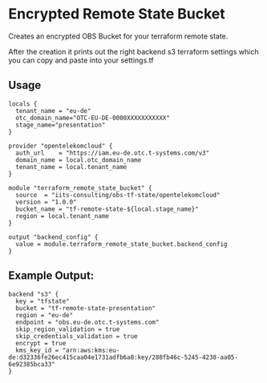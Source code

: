 # Encrypted Remote State Bucket

Creates an encrypted OBS Bucket for your terraform remote state.

After the creation it prints out the right backend s3 terraform settings which you can copy
and paste into your settings.tf

## Usage

```hcl
locals {
  tenant_name = "eu-de"
  otc_domain_name="OTC-EU-DE-0000XXXXXXXXXXX"
  stage_name="presentation"
}

provider "opentelekomcloud" {
  auth_url    = "https://iam.eu-de.otc.t-systems.com/v3"
  domain_name = local.otc_domain_name
  tenant_name = local.tenant_name
}

module "terraform_remote_state_bucket" {
  source  = "iits-consulting/obs-tf-state/opentelekomcloud"
  version = "1.0.0"
  bucket_name = "tf-remote-state-${local.stage_name}"
  region = local.tenant_name
}

output "backend_config" {
  value = module.terraform_remote_state_bucket.backend_config
}
```

## Example Output:
```hcl
backend "s3" {
  key = "tfstate"
  bucket = "tf-remote-state-presentation"
  region = "eu-de"
  endpoint = "obs.eu-de.otc.t-systems.com"
  skip_region_validation = true
  skip_credentials_validation = true
  encrypt = true
  kms_key_id = "arn:aws:kms:eu-de:d32336fe26ec415caa04e1731adfb6a8:key/288fb46c-5245-4238-aa05-6e92385bca33"
}
```